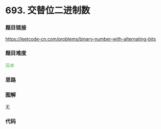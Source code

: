 # 693. 交替位二进制数

### 题目链接

https://leetcode-cn.com/problems/binary-number-with-alternating-bits

### 题目难度

<font color=#5CB85C>简单</font>

### 思路



### 图解

无

### 代码

```python
```
